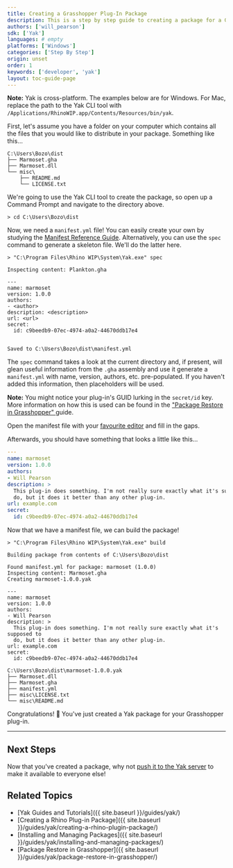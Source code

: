 ```yaml
---
title: Creating a Grasshopper Plug-In Package
description: This is a step by step guide to creating a package for a Grasshopper plug-in.
authors: ['will_pearson']
sdk: ['Yak']
languages: # empty
platforms: ['Windows']
categories: ['Step By Step']
origin: unset
order: 1
keywords: ['developer', 'yak']
layout: toc-guide-page
---
```


<div class="alert alert-info" role="alert">
<strong>Note:</strong> Yak is cross-platform. The examples below are for Windows.
For Mac, replace the path to the Yak CLI tool with
<code>/Applications/RhinoWIP.app/Contents/Resources/bin/yak</code>.
</div>

<!-- The Yak CLI tool is located at `C:\Program Files\Rhino WIP\System\Yak.exe`. -->

First, let's assume you have a folder on your computer which contains all the
files that you would like to distribute in your package. Something like this...

```commandline
C:\Users\Bozo\dist
├── Marmoset.gha
├── Marmoset.dll
└── misc\
    ├── README.md
    └── LICENSE.txt
```

We're going to use the Yak CLI tool to create the package, so open up a Command
Prompt and navigate to the directory above.

```commandline
> cd C:\Users\Bozo\dist
```

Now, we need a `manifest.yml` file! You can easily create your own by studying
the [Manifest Reference Guide](../the-package-manifest). Alternatively, you can use the `spec`
command to generate a skeleton file. We'll do the latter here.

```commandline
> "C:\Program Files\Rhino WIP\System\Yak.exe" spec

Inspecting content: Plankton.gha

---
name: marmoset
version: 1.0.0
authors:
- <author>
description: <description>
url: <url>
secret:
  id: c9beedb9-07ec-4974-a0a2-44670ddb17e4


Saved to C:\Users\Bozo\dist\manifest.yml
```

The `spec` command takes a look at the current directory and, if present, will
glean useful information from the `.gha` assembly and use it generate a
`manifest.yml` with name, version, authors, etc. pre-populated. If you haven't
added this information, then placeholders will be used.

<div class="alert alert-info" role="alert">
<strong>Note:</strong> You might notice your plug-in's GUID lurking in the
<code>secret/id</code> key. More information on how this is used can be found in
the <a href="../package-restore-in-grasshopper">"Package Restore in Grasshopper"
</a> guide.
</div>

Open the manifest file with your [favourite editor](http://atom.io) and fill in
the gaps.

Afterwards, you should have something that looks a little like this...

```yaml
---
name: marmoset
version: 1.0.0
authors:
- Will Pearson
description: >
  This plug-in does something. I'm not really sure exactly what it's supposed to
  do, but it does it better than any other plug-in.
url: example.com
secret:
  id: c9beedb9-07ec-4974-a0a2-44670ddb17e4
```

Now that we have a manifest file, we can build the package!

```commandline
> "C:\Program Files\Rhino WIP\System\Yak.exe" build

Building package from contents of C:\Users\Bozo\dist

Found manifest.yml for package: marmoset (1.0.0)
Inspecting content: Marmoset.gha
Creating marmoset-1.0.0.yak

---
name: marmoset
version: 1.0.0
authors:
- Will Pearson
description: >
  This plug-in does something. I'm not really sure exactly what it's supposed to
  do, but it does it better than any other plug-in.
url: example.com
secret:
  id: c9beedb9-07ec-4974-a0a2-44670ddb17e4

C:\Users\Bozo\dist\marmoset-1.0.0.yak
├── Marmoset.dll
├── Marmoset.gha
├── manifest.yml
├── misc\LICENSE.txt
└── misc\README.md
```

Congratulations! 🙌 You've just created a Yak package for your Grasshopper
plug-in.

---

## Next Steps

Now that you've created a package, why not
[push it to the Yak server](../pushing-a-package-to-the-server) to make it
available to everyone else!

## Related Topics

- [Yak Guides and Tutorials]({{ site.baseurl }}/guides/yak/)
- [Creating a Rhino Plug-in Package]({{ site.baseurl }}/guides/yak/creating-a-rhino-plugin-package/)
- [Installing and Managing Packages]({{ site.baseurl }}/guides/yak/installing-and-managing-packages/)
- [Package Restore in Grasshopper]({{ site.baseurl }}/guides/yak/package-restore-in-grasshopper/)
